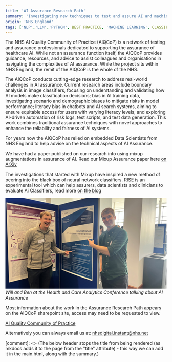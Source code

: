 ```yaml
---
title: 'AI Assurance Research Path'
summary: 'Investigating new techniques to test and assure AI and machine learning solutions in the NHS'
origin: 'NHS England'
tags: ['NLP','LLM','PYTHON', BEST PRACTICE, 'MACHINE LEARNING', CLASSIFICATION, COMPUTER VISION, UNSTRUCTURED DATA, VISUAL DATA, WIP]
---
```


The NHS AI Quality Community of Practice (AIQCoP) is a network of testing and assurance professionals dedicated to supporting the assurance of healthcare AI. While not an assurance function itself, the AIQCoP provides guidance, resources, and advice to assist colleagues and organisations in navigating the complexities of AI assurance. While the project sits within NHS England, the remit of the AIQCoP is the whole of the NHS. 

The AIQCoP conducts cutting-edge research to address real-world challenges in AI assurance. Current research areas include boundary analysis in image classifiers, focusing on understanding and validating how AI models make classification decisions; bias in AI training data, investigating scenario and demographic biases to mitigate risks in model performance; literacy bias in chatbots and AI search systems, aiming to ensure equitable access for users with varying literacy levels; and exploring AI-driven automation of risk logs, test scripts, and test data generation. This work combines traditional assurance techniques with novel approaches to enhance the reliability and fairness of AI systems.

For years now the AIQCoP has relied on embedded Data Scientists from NHS England to help advise on the technical aspects of AI Assurance. 

We have had a paper published on our research into using mixup augmentations in assurance of AI. 
Read our Mixup Assurance paper here [on ArXiv](https://arxiv.org/abs/2311.13978)

The investigations that started with Mixup have inspired a new method of peering into the black box of neural network classifiers. 
RISE is an experimental tool which can help assurers, data scientists and clinicians to evaluate Ai Classifiers, read more [on the blog](https://nhsengland.github.io/datascience/articles/2024/12/12/RISE_tool/)  

![An image of Will and Ben at the Health and Analytics Conference talking about AI Assurance](../images/will_and_ben_assurance.jpg)
*Will and Ben at the Health and Care Analytics Conference talking about AI Assurance*

Most information about the work in the Assurance Research Path appears on the AIQCoP sharepoint site, access may need to be requested to view.

[AI Quality Community of Practice](https://nhs.sharepoint.com/sites/X26_AssuranceCOE/SitePages/AI-&-Quality-Assurance.aspx?csf=1&web=1&e=HTahJY)

Alternatively you can always email us at: <nhsdigital.instant@nhs.net>


[comment]: <> (The below header stops the title from being rendered (as mkdocs adds it to the page from the "title" attribute) - this way we can add it in the main.html, along with the summary.)
#
